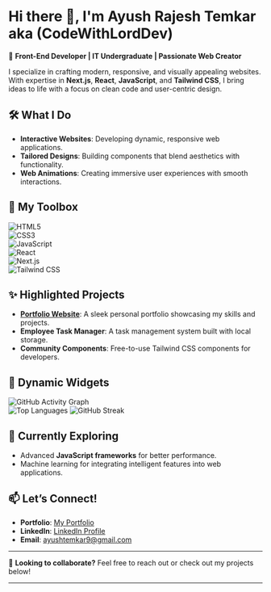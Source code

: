 # Hi there 👋, I'm Ayush Rajesh Temkar aka (CodeWithLordDev)

🚀 **Front-End Developer | IT Undergraduate | Passionate Web Creator**  

I specialize in crafting modern, responsive, and visually appealing websites. With expertise in **Next.js**, **React**, **JavaScript**, and **Tailwind CSS**, I bring ideas to life with a focus on clean code and user-centric design.  

## 🛠️ **What I Do**  
- **Interactive Websites**: Developing dynamic, responsive web applications.  
- **Tailored Designs**: Building components that blend aesthetics with functionality.  
- **Web Animations**: Creating immersive user experiences with smooth interactions.  

## 💼 **My Toolbox**  
![HTML5](https://img.shields.io/badge/HTML5-E34F26?style=flat&logo=html5&logoColor=white)  
![CSS3](https://img.shields.io/badge/CSS3-1572B6?style=flat&logo=css3&logoColor=white)  
![JavaScript](https://img.shields.io/badge/JavaScript-F7DF1E?style=flat&logo=javascript&logoColor=black)  
![React](https://img.shields.io/badge/React-61DAFB?style=flat&logo=react&logoColor=black)  
![Next.js](https://img.shields.io/badge/Next.js-000000?style=flat&logo=next.js&logoColor=white)  
![Tailwind CSS](https://img.shields.io/badge/TailwindCSS-06B6D4?style=flat&logo=tailwindcss&logoColor=white)  

## ✨ **Highlighted Projects**  
- **[Portfolio Website](https://blog-ten-blond-41.vercel.app/)**: A sleek personal portfolio showcasing my skills and projects.  
- **Employee Task Manager**: A task management system built with local storage.  
- **Community Components**: Free-to-use Tailwind CSS components for developers.  

## 🌟 **Dynamic Widgets**  
![GitHub Activity Graph](https://github-readme-activity-graph.vercel.app/graph?username=CodeWithLordDEv&theme=react-dark)  
![Top Languages](https://github-readme-stats.vercel.app/api/top-langs/?username=CodeWithLordDEv&layout=compact&theme=radical)  ![GitHub Streak](https://streak-stats.demolab.com/?user=CodeWithLordDEv&theme=radical)  

## 🌱 **Currently Exploring**  
- Advanced **JavaScript frameworks** for better performance.  
- Machine learning for integrating intelligent features into web applications.  

## 📫 **Let’s Connect!**  
- **Portfolio**: [My Portfolio](https://blog-ten-blond-41.vercel.app/)  
- **LinkedIn**: [LinkedIn Profile](https://www.linkedin.com/in/ayush-temkar-03b26a28a/)  
- **Email**: [ayushtemkar9@gmail.com](mailto:ayushtemkar9@gmail.com)  

---

🤝 **Looking to collaborate?** Feel free to reach out or check out my projects below!  

---
